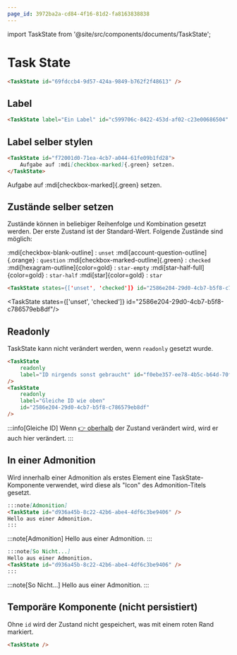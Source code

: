 ```yaml
---
page_id: 3972ba2a-cd84-4f16-81d2-fa8163838838
---
```

import TaskState from '@site/src/components/documents/TaskState';

# Task State

```md
<TaskState id="69fdccb4-9d57-424a-9849-b762f2f48613" />
```
<TaskState id="69fdccb4-9d57-424a-9849-b762f2f48613" />


## Label

```md
<TaskState label="Ein Label" id="c599706c-8422-453d-af02-c23e00686504" />
```
<TaskState label="Ein Label" id="c599706c-8422-453d-af02-c23e00686504" />

## Label selber stylen

```md
<TaskState id="f72001d0-71ea-4cb7-a044-61fe09b1fd28">
    Aufgabe auf :mdi[checkbox-marked]{.green} setzen.
</TaskState>
```

<TaskState id="f72001d0-71ea-4cb7-a044-61fe09b1fd28">
    Aufgabe auf :mdi[checkbox-marked]{.green} setzen.
</TaskState>

## Zustände selber setzen

Zustände können in beliebiger Reihenfolge und Kombination gesetzt werden. Der erste Zustand ist der Standard-Wert. Folgende Zustände sind möglich:

:mdi[checkbox-blank-outline]
: `unset`
:mdi[account-question-outline]{.orange}
: `question`
:mdi[checkbox-marked-outline]{.green}
: `checked`
:mdi[hexagram-outline]{color=gold}
: `star-empty`
:mdi[star-half-full]{color=gold}
: `star-half`
:mdi[star]{color=gold}
: `star`
```md
<TaskState states={['unset', 'checked']} id="2586e204-29d0-4cb7-b5f8-c786579eb8df"/>
```

<TaskState states={['unset', 'checked']} id="2586e204-29d0-4cb7-b5f8-c786579eb8df"/>

## Readonly

TaskState kann nicht verändert werden, wenn `readonly` gesetzt wurde.

```md
<TaskState 
    readonly 
    label="ID nirgends sonst gebraucht" id="f0ebe357-ee78-4b5c-b64d-70faf6c2f80b"
/>
<TaskState 
    readonly
    label="Gleiche ID wie oben"
    id="2586e204-29d0-4cb7-b5f8-c786579eb8df"
/>
```

<TaskState 
    readonly 
    label="ID nirgends sonst gebraucht" id="f0ebe357-ee78-4b5c-b64d-70faf6c2f80b"
/>
<TaskState 
    readonly
    label="Gleiche ID wie oben"
    id="2586e204-29d0-4cb7-b5f8-c786579eb8df"
/>

:::info[Gleiche ID]
Wenn [👉 oberhalb](#zustände-selber-setzen) der Zustand verändert wird, wird er auch hier verändert.
:::

## In einer Admonition
Wird innerhalb einer Admonition als erstes Element eine TaskState-Komponente verwendet, wird diese als "Icon" des Admonition-Titels gesetzt.

```md
:::note[Admonition]
<TaskState id="d936a45b-8c22-42b6-abe4-4df6c3be9406" />
Hello aus einer Admonition.
:::
```
:::note[Admonition]
<TaskState id="d936a45b-8c22-42b6-abe4-4df6c3be9406" />
Hello aus einer Admonition.
:::

```md
:::note[So Nicht...]
Hello aus einer Admonition.
<TaskState id="d936a45b-8c22-42b6-abe4-4df6c3be9406" />
:::
```
:::note[So Nicht...]
Hello aus einer Admonition.
<TaskState id="d936a45b-8c22-42b6-abe4-4df6c3be9406" />
:::


## Temporäre Komponente (nicht persistiert)

Ohne `id` wird der Zustand nicht gespeichert, was mit einem roten Rand markiert.

```md
<TaskState />
```

<TaskState />
